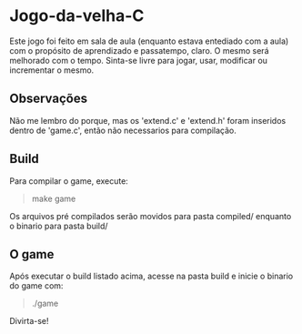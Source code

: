# Jogo-da-velha-C
Este jogo foi feito em sala de aula (enquanto estava entediado com a aula) com o propósito de aprendizado e passatempo, claro. O mesmo será melhorado com o tempo.
Sinta-se livre para jogar, usar, modificar ou incrementar o mesmo.

## Observações
Não me lembro do porque, mas os 'extend.c' e 'extend.h' foram inseridos dentro de 'game.c', então não necessarios para compilação.

## Build
Para compilar o game, execute:
> make game

Os arquivos pré compilados serão movidos para pasta compiled/ enquanto o binario para pasta build/

## O game
Após executar o build listado acima, acesse na pasta build e inicie o binario do game com:
> ./game

Divirta-se!
